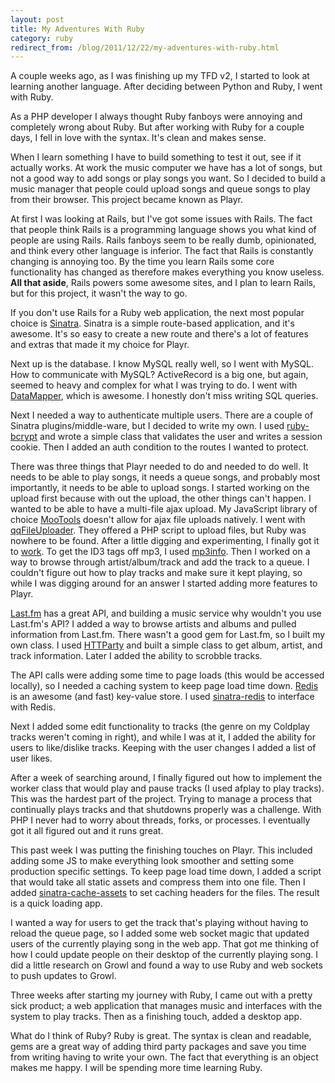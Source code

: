 ```yaml
---
layout: post
title: My Adventures With Ruby
category: ruby
redirect_from: /blog/2011/12/22/my-adventures-with-ruby.html
---
```

A couple weeks ago, as I was finishing up my TFD v2, I started to look at learning another language. After deciding between Python and Ruby, I went with Ruby.

As a PHP developer I always thought Ruby fanboys were annoying and completely wrong about Ruby. But after working with Ruby for a couple days, I fell in love with the syntax. It's clean and makes sense.

When I learn something I have to build something to test it out, see if it actually works. At work the music computer we have has a lot of songs, but not a good way to add songs or play songs you want. So I decided to build a music manager that people could upload songs and queue songs to play from their browser. This project became known as Playr.

At first I was looking at Rails, but I've got some issues with Rails. The fact that people think Rails is a programming language shows you what kind of people are using Rails. Rails fanboys seem to be really dumb, opinionated, and think every other language is inferior. The fact that Rails is constantly changing is annoying too. By the time you learn Rails some core functionality has changed as therefore makes everything you know useless. **All that aside**, Rails powers some awesome sites, and I plan to learn Rails, but for this project, it wasn't the way to go.

If you don't use Rails for a Ruby web application, the next most popular choice is [Sinatra](http://www.sinatrarb.com/). Sinatra is a simple route-based application, and it's awesome. It's so easy to create a new route and there's a lot of features and extras that made it my choice for Playr.

Next up is the database. I know MySQL really well, so I went with MySQL. How to communicate with MySQL? ActiveRecord is a big one, but again, seemed to heavy and complex for what I was trying to do. I went with [DataMapper](http://datamapper.org/), which is awesome. I honestly don't miss writing SQL queries.

Next I needed a way to authenticate multiple users. There are a couple of Sinatra plugins/middle-ware, but I decided to write my own. I used [ruby-bcrypt](https://rubygems.org/gems/bcrypt-ruby) and wrote a simple class that validates the user and writes a session cookie. Then I added an auth condition to the routes I wanted to protect.

There was three things that Playr needed to do and needed to do well. It needs to be able to play songs, it needs a queue songs, and probably most importantly, it needs to be able to upload songs. I started working on the upload first because with out the upload, the other things can't happen. I wanted to be able to have a multi-file ajax upload. My JavaScript library of choice [MooTools](http://mootools.net/) doesn't allow for ajax file uploads natively. I went with [qqFileUploader](https://github.com/valums/file-uploader). They offered a PHP script to upload files, but Ruby was nowhere to be found. After a little digging and experimenting, I finally got it to [work](https://gist.github.com/1486200). To get the ID3 tags off mp3, I used [mp3info](https://rubygems.org/gems/ruby-mp3info). Then I worked on a way to browse through artist/album/track and add the track to a queue. I couldn't figure out how to play tracks and make sure it kept playing, so while I was digging around for an answer I started adding more features to Playr.

[Last.fm](http://last.fm/) has a great API, and building a music service why wouldn't you use Last.fm's API? I added a way to browse artists and albums and pulled information from Last.fm. There wasn't a good gem for Last.fm, so I built my own class. I used [HTTParty](https://rubygems.org/gems/httparty) and built a simple class to get album, artist, and track information. Later I added the ability to scrobble tracks.

The API calls were adding some time to page loads (this would be accessed locally), so I needed a caching system to keep page load time down. [Redis](http://redis.io/) is an awesome (and fast) key-value store. I used [sinatra-redis](https://github.com/bmizerany/sinatra-redis) to interface with Redis.

Next I added some edit functionality to tracks (the genre on my Coldplay tracks weren't coming in right), and while I was at it, I added the ability for users to like/dislike tracks. Keeping with the user changes I added a list of user likes.

After a week of searching around, I finally figured out how to implement the worker class that would play and pause tracks (I used afplay to play tracks). This was the hardest part of the project. Trying to manage a process that continually plays tracks and that shutdowns properly was a challenge. With PHP I never had to worry about threads, forks, or processes. I eventually got it all figured out and it runs great.

This past week I was putting the finishing touches on Playr. This included adding some JS to make everything look smoother and setting some production specific settings. To keep page load time down, I added a script that would take all static assets and compress them into one file. Then I added [sinatra-cache-assets](https://github.com/ddollar/sinatra-cache-assets) to set caching headers for the files. The result is a quick loading app.

I wanted a way for users to get the track that's playing without having to reload the queue page, so I added some web socket magic that updated users of the currently playing song in the web app. That got me thinking of how I could update people on their desktop of the currently playing song. I did a little research on Growl and found a way to use Ruby and web sockets to push updates to Growl.

Three weeks after starting my journey with Ruby, I came out with a pretty sick product; a web application that manages music and interfaces with the system to play tracks. Then as a finishing touch, added a desktop app.

What do I think of Ruby? Ruby is great. The syntax is clean and readable, gems are a great way of adding third party packages and save you time from writing having to write your own. The fact that everything is an object makes me happy. I will be spending more time learning Ruby.

